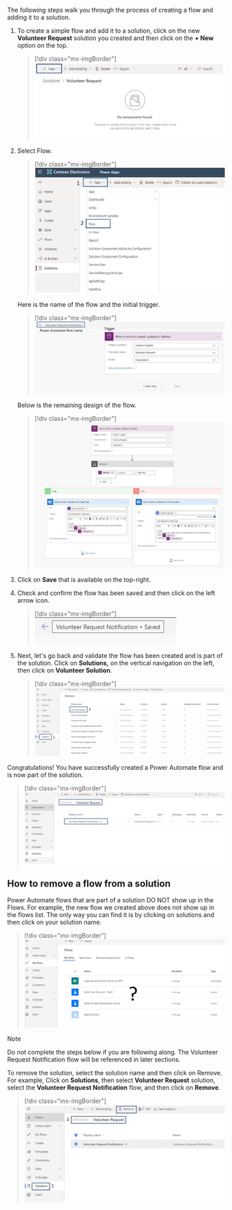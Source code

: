 The following steps walk you through the process of creating a flow and adding it to a solution.

1. To create a simple flow and add it to a solution, click on the new **Volunteer Request** solution you created and then click on the **+ New** option on the top. 

	> [!div class="mx-imgBorder"]
	> [![new Volunteer Request](../media/plus-new-volunteer-solution-ssm.png)](../media/plus-new-volunteer-solution-ssm.png#lightbox)

1. Select Flow.

	> [!div class="mx-imgBorder"]
	> [![select new flow](../media/select-new-flow-ssm.png)](../media/select-new-flow-ssm.png#lightbox)

	Here is the name of the flow and the initial trigger.

	> [!div class="mx-imgBorder"]
	> [![Flow name and initial trigger](../media/flow-name-trigger-ssm.png)](../media/flow-name-trigger-ssm.png#lightbox)

	Below is the remaining design of the flow.

	> [!div class="mx-imgBorder"]
	> [![remaining design of the flow](../media/simple-flow-request-ss.png)](../media/simple-flow-request-ss.png#lightbox)

1. Click on **Save** that is available on the top-right.

1. Check and confirm the flow has been saved and then click on the left arrow icon.

	> [!div class="mx-imgBorder"]
	> [![confirm the flow saved](../media/flow-saved-ss.png)](../media/flow-saved-ss.png#lightbox)

1. Next, let's go back and validate the flow has been created and is part of the solution. Click on **Solutions,** on the vertical navigation on the left, then click on **Volunteer Solution**.

	> [!div class="mx-imgBorder"]
	> [![Go back and validate the flow has been created](../media/back-solution-ssm.png)](../media/back-solution-ssm.png#lightbox)

Congratulations! You have successfully created a Power Automate flow and is now part of the solution.

> [!div class="mx-imgBorder"]
> [![alt text](../media/confirm-flow-solution-ssm.png)](../media/confirm-flow-solution-ssm.png#lightbox)

## How to remove a flow from a solution 

Power Automate flows that are part of a solution DO NOT show up in the Flows. For example, the new flow we created above does not show up in the flows list. The only way you can find it is by clicking on solutions and then click on your solution name.

> [!div class="mx-imgBorder"]
> [![alt text](../media/solution-flow-missing-ssm.png)](../media/solution-flow-missing-ssm.png#lightbox)

> [!NOTE]
> Do not complete the steps below if you are following along. The Volunteer Request Notification flow will be referenced in later sections.

To remove the solution, select the solution name and then click on Remove. For example, Click on **Solutions**, then select **Volunteer Request** solution, select the **Volunteer Request Notification** flow, and then click on **Remove**.

> [!div class="mx-imgBorder"]
> [![Remove the solution](../media/remove-flow-solution-ssm.png)](../media/remove-flow-solution-ssm.png#lightbox)
